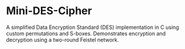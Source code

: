 # Mini-DES-Cipher
A simplified Data Encryption Standard (DES) implementation in C using custom permutations and S-boxes. Demonstrates encryption and decryption using a two-round Feistel network.
